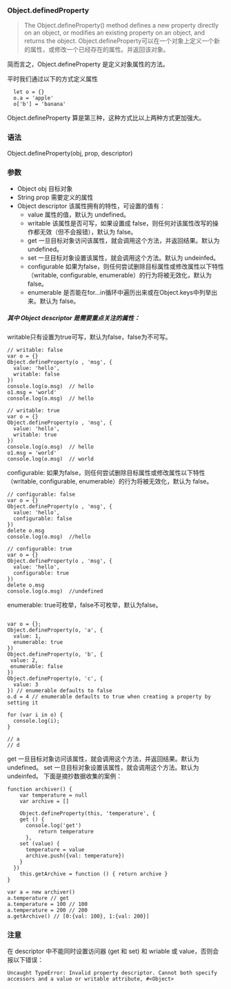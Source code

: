 
### Object.definedProperty

> The Object.defineProperty() method defines a new property directly on an object, or modifies an existing property on an object, and returns the object.
Object.defineProperty可以在一个对象上定义一个新的属性，或修改一个已经存在的属性。并返回该对象。

简而言之，Object.defineProperty 是定义对象属性的方法。

平时我们通过以下的方式定义属性

```
  let o = {}
  o.a = 'apple'
  o['b'] = 'banana'
```
Object.defineProperty 算是第三种，这种方式比以上两种方式更加强大。


### 语法

Object.defineProperty(obj, prop, descriptor)

### 参数
- Object obj 目标对象
- String prop 需要定义的属性
- Object descriptor 该属性拥有的特性，可设置的值有：
    - value 属性的值，默认为 undefined。
    - writable 该属性是否可写，如果设置成 false，则任何对该属性改写的操作都无效（但不会报错），默认为 false。
    - get 一旦目标对象访问该属性，就会调用这个方法，并返回结果。默认为 undefined。
    - set 一旦目标对象设置该属性，就会调用这个方法。默认为 undeinfed。
    - configurable 如果为false，则任何尝试删除目标属性或修改属性以下特性（writable, configurable, enumerable）的行为将被无效化，默认为 false。
    - enumerable 是否能在for...in循环中遍历出来或在Object.keys中列举出来。默认为 false。


##### 其中 Object descriptor 是需要重点关注的属性：

writable只有设置为true可写，默认为false，false为不可写。
```
// writable: false
var o = {}
Object.defineProperty(o , 'msg', {
  value: 'hello',
  writable: false
})
console.log(o.msg)  // hello
o1.msg = 'world'
console.log(o.msg)  // hello

// writable: true
var o = {}
Object.defineProperty(o , 'msg', {
  value: 'hello',
  writable: true
})
console.log(o.msg)  // hello
o1.msg = 'world'
console.log(o.msg)  // world
```

configurable: 如果为false，则任何尝试删除目标属性或修改属性以下特性（writable, configurable, enumerable）的行为将被无效化，默认为 false。

```
// configurable: false
var o = {}
Object.defineProperty(o , 'msg', {
  value: 'hello',
  configurable: false
})
delete o.msg
console.log(o.msg)  //hello

// configurable: true
var o = {}
Object.defineProperty(o , 'msg', {
  value: 'hello',
  configurable: true
})
delete o.msg
console.log(o.msg)  //undefined
```
enumerable: true可枚举，false不可枚举，默认为false。

```

var o = {};
Object.defineProperty(o, 'a', {
  value: 1,
  enumerable: true
})
Object.defineProperty(o, 'b', {
 value: 2,
 enumerable: false
})
Object.defineProperty(o, 'c', {
  value: 3
}) // enumerable defaults to false
o.d = 4 // enumerable defaults to true when creating a property by setting it

for (var i in o) {
  console.log(i);
}

// a
// d
```
get 一旦目标对象访问该属性，就会调用这个方法，并返回结果。默认为 undefined。
set 一旦目标对象设置该属性，就会调用这个方法。默认为 undeinfed。
下面是摘抄数据收集的案例：
```
function archiver() {
	var temperature = null
    var archive = []

	Object.defineProperty(this, 'temperature', {
    get () {
      console.log('get')
 		  return temperature
	  },
    set (value) {
      temperature = value
      archive.push({val: temperature})
    }
  })
	this.getArchive = function () { return archive }
}

var a = new archiver()
a.temperature // get
a.temperature = 100 // 100
a.temperature = 200 // 200
a.getArchive() // [0:{val: 100}, 1:{val: 200}]

```


### 注意

在 descriptor 中不能同时设置访问器 (get 和 set) 和 wriable 或 value，否则会报以下错误：
```
Uncaught TypeError: Invalid property descriptor. Cannot both specify accessors and a value or writable attribute, #<Object>

```
